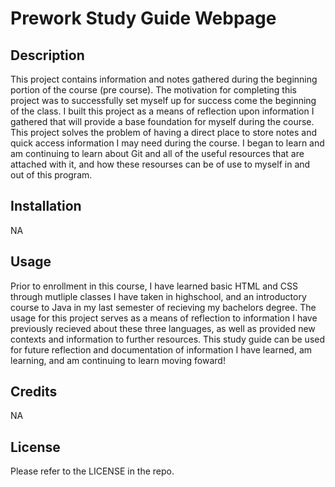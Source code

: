 # Prework Study Guide Webpage

## Description

This project contains information and notes gathered during the beginning portion of the course (pre course). The motivation for completing this project was to successfully set myself up for success come the beginning of the class. I built this project as a means of reflection upon information I gathered that will provide a base foundation for myself during the course. This project solves the problem of having a direct place to store notes and quick access information I may need during the course. I began to learn and am continuing to learn about Git and all of the useful resources that are attached with it, and how these resourses can be of use to myself in and out of this program. 

## Installation

NA

## Usage

Prior to enrollment in this course, I have learned basic HTML and CSS through mutliple classes I have taken in highschool, and an introductory course to Java in my last semester of recieving my bachelors degree. The usage for this project serves as a means of reflection to information I have previously recieved about these three languages, as well as provided new contexts and information to further resources. This study guide can be used for future reflection and documentation of information I have learned, am learning, and am continuing to learn moving foward! 

## Credits

NA

## License

Please refer to the LICENSE in the repo.